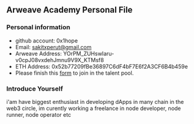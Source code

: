 ## Arweave Academy Personal File
### Personal information

- github account: 0x1hope
- Email: sakitxperut@gmail.com
- Arweave Address: YOrPM_ZUHswIaru-v0cpJ08vxdehJmnu9V9X_KTMsf8
- ETH Address: 0x52b77209fBe36897C6dF4bF7E6f2A3CF6B4b459e
- Please finish this [form](https://docs.google.com/forms/d/e/1FAIpQLSfWA5fIIcBgmRppm3jNz5vmf9Mai_QMVil-2pO4r7YKn_Zhtw/viewform?usp=sf_link) to join in the talent pool.

### Introduce Yourself
 i'am have biggest enthusiast in developing dApps in many chain in the web3 circle, im curently working a freelance in node developer, node runner, node operator etc
